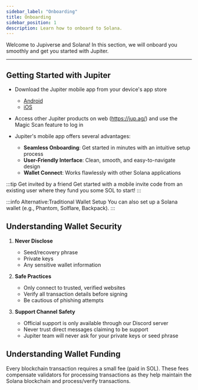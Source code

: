 ```yaml
---
sidebar_label: "Onboarding"
title: Onboarding
sidebar_position: 1
description: Learn how to onboard to Solana.
---
```


<head>
    <title>Onboarding</title>
    <meta name="twitter:card" content="summary" />
</head>

Welcome to Jupiverse and Solana! In this section, we will onboard you smoothly and get you started with Jupiter.

---

## Getting Started with Jupiter

- Download the Jupiter mobile app from your device's app store

    - [Android](https://play.google.com/store/apps/details?id=ag.jup.jupiter.android)
    - [iOS](https://apps.apple.com/us/app/jupiter-mobile/id6484069059)

- Access other Jupiter products on web (https://jup.ag/) and use the Magic Scan feature to log in
- Jupiter's mobile app offers several advantages:

    - **Seamless Onboarding**: Get started in minutes with an intuitive setup process
    - **User-Friendly Interface**: Clean, smooth, and easy-to-navigate design
    - **Wallet Connect**: Works flawlessly with other Solana applications

:::tip Get invited by a friend
Get started with a mobile invite code from an existing user where they fund you some SOL to start!
:::

:::info Alternative:Traditional Wallet Setup
You can also set up a Solana wallet (e.g., Phantom, Solflare, Backpack).
:::

## Understanding Wallet Security

1. **Never Disclose**
   - Seed/recovery phrase
   - Private keys
   - Any sensitive wallet information

2. **Safe Practices**
   - Only connect to trusted, verified websites
   - Verify all transaction details before signing
   - Be cautious of phishing attempts

3. **Support Channel Safety**
   - Official support is only available through our Discord server
   - Never trust direct messages claiming to be support
   - Jupiter team will never ask for your private keys or seed phrase

## Understanding Wallet Funding

Every blockchain transaction requires a small fee (paid in SOL). These fees compensate validators for processing transactions as they help maintain the Solana blockchain and process/verify transactions.

